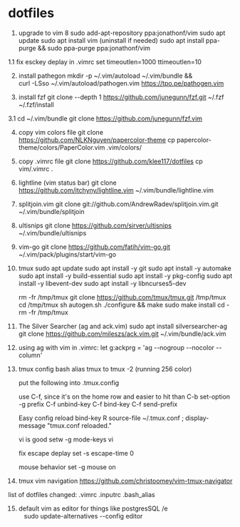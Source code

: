 # dotfiles

1. upgrade to vim 8
    sudo add-apt-repository ppa:jonathonf/vim
	sudo apt update
	sudo apt install vim
	(uninstall if needed) sudo apt install ppa-purge && sudo ppa-purge ppa:jonathonf/vim

1.1 fix esckey deplay
   in .vimrc
   set timeoutlen=1000 ttimeoutlen=10

2. install pathegon
   mkdir -p ~/.vim/autoload ~/.vim/bundle && \
curl -LSso ~/.vim/autoload/pathogen.vim https://tpo.pe/pathogen.vim

3. install fzf
git clone --depth 1 https://github.com/junegunn/fzf.git ~/.fzf
~/.fzf/install

3.1 cd ~/.vim/bundle
git clone https://github.com/junegunn/fzf.vim

4. copy vim colors file
	git clone https://github.com/NLKNguyen/papercolor-theme
	cp papercolor-theme/colors/PaperColor.vim .vim/colors/

5. copy .vimrc file
	git clone https://github.com/klee117/dotfiles
	cp vim/.vimrc .

6. lightline (vim status bar)
	git clone https://github.com/itchyny/lightline.vim ~/.vim/bundle/lightline.vim

7. splitjoin.vim
   git clone git://github.com/AndrewRadev/splitjoin.vim.git ~/.vim/bundle/splitjoin

8. ultisnips
	git clone https://github.com/sirver/ultisnips ~/.vim/bundle/ultisnips

9. vim-go
	git clone https://github.com/fatih/vim-go.git ~/.vim/pack/plugins/start/vim-go

10. tmux
	sudo apt update
	sudo apt install -y git
	sudo apt install -y automake
	sudo apt install -y build-essential
	sudo apt install -y pkg-config
	sudo apt install -y libevent-dev
	sudo apt install -y libncurses5-dev

	rm -fr /tmp/tmux
	git clone https://github.com/tmux/tmux.git /tmp/tmux
	cd /tmp/tmux
	sh autogen.sh
	./configure && make
	sudo make install
	cd -
	rm -fr /tmp/tmux

11. The Silver Searcher (ag and ack.vim)
	sudo apt install silversearcher-ag
	git clone https://github.com/mileszs/ack.vim.git ~/.vim/bundle/ack.vim
	
12.
	using ag with vim 
	in .vimrc:
	let g:ackprg = 'ag --nogroup --nocolor --column'
	
13.
	tmux config
	bash alias tmux to tmux -2 (running 256 color) 
	
	put the following into .tmux.config
	
	use C-f, since it's on the home row and easier to hit than C-b
	set-option -g prefix C-f
	unbind-key C-f
	bind-key C-f send-prefix

	Easy config reload
	bind-key R source-file ~/.tmux.conf \; display-message "tmux.conf reloaded."

	vi is good
	setw -g mode-keys vi

	fix escape deplay
	set -s escape-time 0

	mouse behavior
	set -g mouse on

14. tmux vim navigation
    https://github.com/christoomey/vim-tmux-navigator
	
list of dotfiles changed:
.vimrc
.inputrc
.bash_alias

15. default vim as editor for things like postgresSQL /e  
    sudo update-alternatives --config editor
